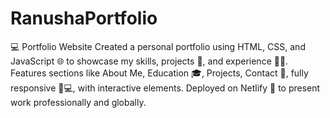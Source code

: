 # RanushaPortfolio

💻 Portfolio Website Created a personal portfolio using HTML, CSS, and JavaScript 🌐 to showcase my skills, projects 📂, and experience 👩‍💻. Features sections like About Me, Education 🎓, Projects, Contact 📧, fully responsive 📱💻, with interactive elements. Deployed on Netlify 🚀 to present work professionally and globally.

